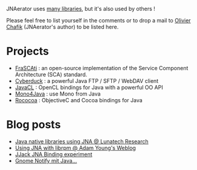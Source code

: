 

JNAerator uses [many libraries](CreditsAndLicense.md), but it's also used by others !

Please feel free to list yourself in the comments or to drop a mail to [Olivier Chafik](mailto:olivier.chafik@gmail.com) (JNAerator's author) to be listed here.

# Projects #

  * [FraSCAti](http://frascati.ow2.org/) : an open-source implementation of the Service Component Architecture (SCA) standard.
  * [Cyberduck](http://cyberduck.ch/) : a powerful Java FTP / SFTP / WebDAV client
  * [JavaCL](http://code.google.com/p/javacl/) : OpenCL bindings for Java with a powerful OO API
  * [Mono4Java](http://code.google.com/p/nativelibs4java/wiki/Mono) : use Mono from Java
  * [Rococoa](http://code.google.com/p/rococoa/) : ObjectiveC and Cocoa bindings for Java

# Blog posts #

  * [Java native libraries using JNA @ Lunatech Research](http://www.lunatech-research.fr/node/163)
  * [Using JNA with librpm @ Adam Young's Weblog](http://adam.younglogic.com/?p=502)
  * [JJack JNA Binding experiment](https://lists.berlios.de/pipermail/jjack-users/2009-June/000116.html)
  * [Gnome Notify mit Java…](http://everflux.de/gnome-notify-mit-java-1171/)